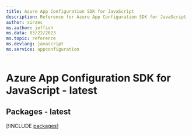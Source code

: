 ```yaml
---
title: Azure App Configuration SDK for JavaScript
description: Reference for Azure App Configuration SDK for JavaScript
author: xirzec
ms.author: jeffish
ms.data: 03/22/2023
ms.topic: reference
ms.devlang: javascript
ms.service: appconfiguration
---
```

# Azure App Configuration SDK for JavaScript - latest
## Packages - latest
[!INCLUDE [packages](app-configuration-index.md)]